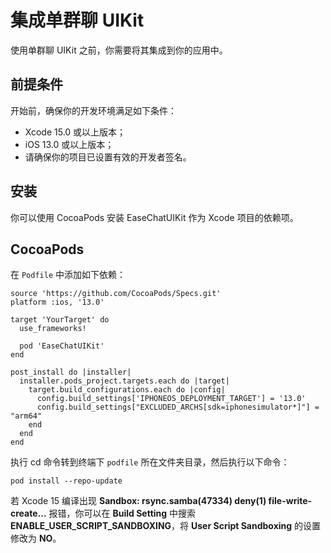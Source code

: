# 集成单群聊 UIKit

<Toc />

使用单群聊 UIKit 之前，你需要将其集成到你的应用中。

## 前提条件

开始前，确保你的开发环境满足如下条件：

- Xcode 15.0 或以上版本；
- iOS 13.0 或以上版本；
- 请确保你的项目已设置有效的开发者签名。

## 安装

你可以使用 CocoaPods 安装 EaseChatUIKit 作为 Xcode 项目的依赖项。

## CocoaPods

在 `Podfile` 中添加如下依赖：

```
source 'https://github.com/CocoaPods/Specs.git'
platform :ios, '13.0'

target 'YourTarget' do
  use_frameworks!
  
  pod 'EaseChatUIKit'
end

post_install do |installer|
  installer.pods_project.targets.each do |target|
    target.build_configurations.each do |config|
      config.build_settings['IPHONEOS_DEPLOYMENT_TARGET'] = '13.0'
      config.build_settings["EXCLUDED_ARCHS[sdk=iphonesimulator*]"] = "arm64"
    end
  end
end
```

执行 cd 命令转到终端下 `podfile` 所在文件夹目录，然后执行以下命令：

```
pod install --repo-update
```

若 Xcode 15 编译出现 **Sandbox: rsync.samba(47334) deny(1) file-write-create...** 报错，你可以在 **Build Setting** 中搜索 **ENABLE_USER_SCRIPT_SANDBOXING**，将 **User Script Sandboxing** 的设置修改为 **NO**。
